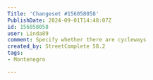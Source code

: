 ```yaml
---
Title: 'Changeset #156058058'
PublishDate: 2024-09-01T14:48:07Z
id: 156058058
user: Linda89
comment: Specify whether there are cycleways
created_by: StreetComplete 58.2
tags:
- Montenegro

---
```

